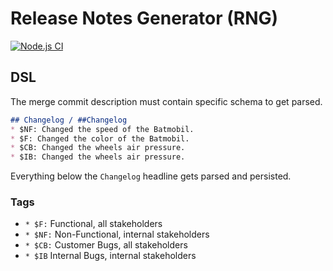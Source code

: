 # Release Notes Generator (RNG)
[![Node.js CI](https://github.com/Dinodanio/release-notes-generator/actions/workflows/node.js.yml/badge.svg)](https://github.com/Dinodanio/release-notes-generator/actions/workflows/node.js.yml)

## DSL
The merge commit description must contain specific schema to get parsed. 

```markdown
## Changelog / ##Changelog
* $NF: Changed the speed of the Batmobil.
* $F: Changed the color of the Batmobil.
* $CB: Changed the wheels air pressure.
* $IB: Changed the wheels air pressure.
```

Everything below the `Changelog` headline gets parsed and persisted.

### Tags
* `* $F:` Functional, all stakeholders
* `* $NF:` Non-Functional, internal stakeholders
* `* $CB:` Customer Bugs, all stakeholders
* `* $IB` Internal Bugs, internal stakeholders
